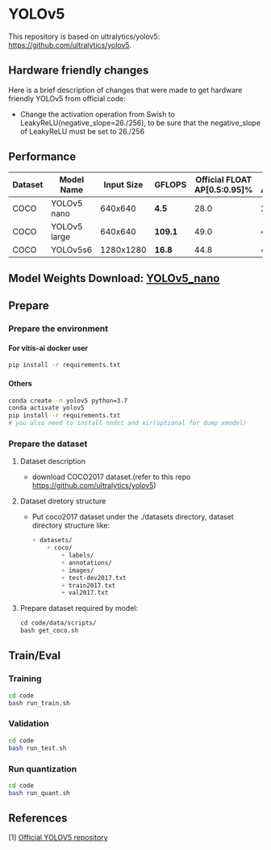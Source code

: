 # YOLOv5
This repository is based on ultralytics/yolov5: https://github.com/ultralytics/yolov5. 

##  Hardware friendly changes
Here is a brief description of changes that were made to get hardware friendly YOLOv5 from official code:

- Change the activation operation from Swish to LeakyReLU(negative_slope=26./256), to be sure that the negative_slope of LeakyReLU must be set to 26./256


## Performance

|Dataset |Model Name                      |Input Size |GFLOPS    |Official FLOAT AP[0.5:0.95]%|FLOAT AP[0.5:0.95]%|Quant AP[0.5:0.95]%|
|--------|------------------------------- |-----------|----------|----------------------------|-------------------|-------------------|
|COCO    |YOLOv5 nano                     |640x640    |**4.5**   |   28.0                     | 27.0              | 26.2              |
|COCO    |YOLOv5 large                    |640x640    |**109.1** |   49.0                     | 47.2              | 45.5              |
|COCO    |YOLOv5s6                        |1280x1280  |**16.8**  |   44.8                     | 43.6              | 42.0              |


## Model Weights Download: [YOLOv5_nano](https://www.xilinx.com/bin/public/openDownload?filename=pt_yolov5-nano_3.5.zip)


## Prepare

### Prepare the environment

#### For vitis-ai docker user
```bash
pip install -r requirements.txt
```

#### Others
```bash
conda create -n yolov5 python=3.7
conda activate yolov5
pip install -r requirements.txt
# you also need to install nndct and xir(optional for dump xmodel)
```

### Prepare the dataset

1. Dataset description

    - download COCO2017 dataset.(refer to this repo https://github.com/ultralytics/yolov5)

2. Dataset diretory structure
    - Put coco2017 dataset under the ./datasets directory, dataset directory structure like:
        ```markdown
        + datasets/
            + coco/
                + labels/
                + annotations/
                + images/
                + test-dev2017.txt 
                + train2017.txt
                + val2017.txt
        ```

3. Prepare dataset required by model:

    ```markdown
    cd code/data/scripts/ 
    bash get_coco.sh
    ```

## Train/Eval

### Training 
```bash
cd code
bash run_train.sh
```

### Validation
```bash
cd code
bash run_test.sh
```

### Run quantization
```bash
cd code
bash run_quant.sh
```

## **References**

[1] [Official YOLOV5 repository](https://github.com/ultralytics/yolov5/) <br>